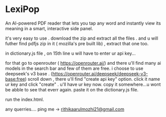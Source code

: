 # LexiPop
 An AI-powered PDF reader that lets you tap any word and instantly view its meaning in a smart, interactive side panel.

it's very easy to use .
 download the zip and extract all the files .
  and u will futher find pdfjs zip in it ( mozilla's pre built lib) , extract that one too.

in dictionary.js file , on 15th line u will have to enter ur api key... 

for that go to openrouter ( https://openrouter.ai/)
 and there u'll find many ai models in the search bar and few of them are free. 
  i choose to use deepseek's v3 base . (https://openrouter.ai/deepseek/deepseek-v3-base:free)
   scroll down , there u'll find "create api key"  option. click it
    name ur key and click "create" . u'll have ur key now.  copy it somewhere...u wont be abble to see that everr again.
     paste it on the dictionary.js file. 

run the index.html.   

any querries.... ping me -> rithikaarulmozhi21@gmail.com
